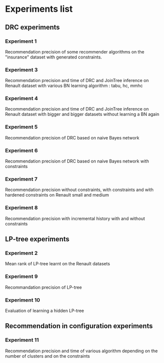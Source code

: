 # Experiments list

## DRC experiments

### Experiment 1

Recommendation precision of some recommender algorithms on the "insurance" dataset with generated constraints.

### Experiment 3

Recommendation precision and time of DRC and JoinTree inference on Renault dataset with various BN learning algorithm : tabu, hc, mmhc

### Experiment 4

Recommendation precision and time of DRC and JoinTree inference on Renault dataset with bigger and bigger datasets without learning a BN again

### Experiment 5

Recommendation precision of DRC based on naive Bayes network

### Experiment 6

Recommendation precision of DRC based on naive Bayes network with constraints

### Experiment 7

Recommendation precision without constraints, with constraints and with hardened constraints on Renault small and medium

### Experiment 8

Recommendation precision with incremental history with and without constraints

## LP-tree experiments

### Experiment 2

Mean rank of LP-tree learnt on the Renault datasets

### Experiment 9

Recommandation precision of LP-tree

### Experiment 10

Evaluation of learning a hidden LP-tree

## Recommendation in configuration experiments

### Experiment 11

Recommendation precision and time of various algorithm depending on the number of clusters and on the constraints
